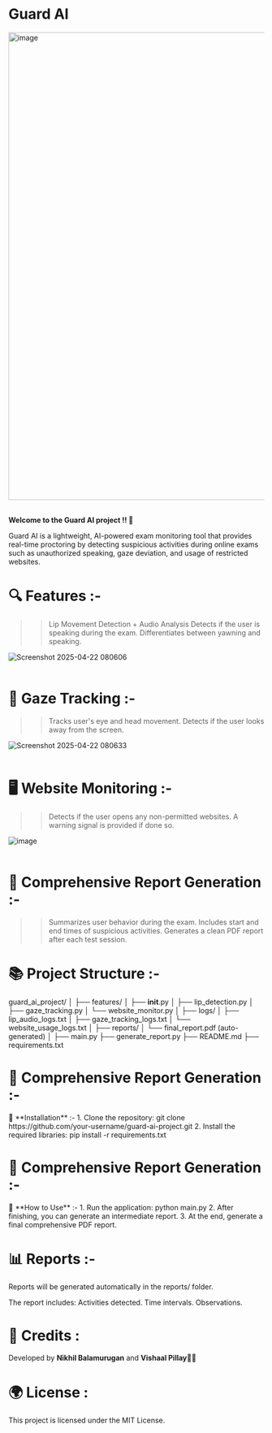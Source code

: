 <p align="center">
  <h1><strong>Guard AI</strong></h1>
</p>

<img width="921" alt="image" src="https://github.com/user-attachments/assets/af00313d-d908-4364-9fd8-d66df4320906" /><br><br>


**Welcome to the Guard AI project !! 🚨**

Guard AI is a lightweight, AI-powered exam monitoring tool that provides real-time proctoring by detecting suspicious activities during online exams such as unauthorized speaking, gaze deviation, and usage of restricted websites.

<p align="center">
  <h1><strong>🔍 Features :-</strong></h1>
</p>

>> Lip Movement Detection + Audio Analysis
>> Detects if the user is speaking during the exam.
>> Differentiates between yawning and speaking.


![Screenshot 2025-04-22 080606](https://github.com/user-attachments/assets/593bdd54-aefe-4661-9372-23dd122bc329)<br><br>



<p align="center">
  <h1><strong>👀 Gaze Tracking :-</strong></h1>
</p>

>> Tracks user's eye and head movement.
>> Detects if the user looks away from the screen.

![Screenshot 2025-04-22 080633](https://github.com/user-attachments/assets/02e1a10c-1b59-42de-b5d4-9909a570e5ee)<br><br>



<p align="center">
  <h1><strong>🖥️ Website Monitoring :-</strong></h1>
</p>

>> Detects if the user opens any non-permitted websites.
>> A warning signal is provided if done so.

![image](https://github.com/user-attachments/assets/9483937b-ed4f-49f1-bffe-576b46809111)<br><br>



<p align="center">
  <h1><strong>📂 Comprehensive Report Generation :-</strong></h1>
</p>

>> Summarizes user behavior during the exam.
>> Includes start and end times of suspicious activities.
>> Generates a clean PDF report after each test session.

<p align="center">
  <h1><strong>📚 Project Structure :-</strong></h1>
</p>

guard_ai_project/
│
├── features/
│   ├── __init__.py
│   ├── lip_detection.py
│   ├── gaze_tracking.py
│   └── website_monitor.py
│
├── logs/
│   ├── lip_audio_logs.txt
│   ├── gaze_tracking_logs.txt
│   └── website_usage_logs.txt
│
├── reports/
│   └── final_report.pdf (auto-generated)
│
├── main.py
├── generate_report.py
├── README.md
├── requirements.txt

<p align="center">
  <h1><strong>📂 Comprehensive Report Generation :-</strong></h1>
</p>🔧 **Installation** :-
1. Clone the repository: git clone https://github.com/your-username/guard-ai-project.git
2. Install the required libraries: pip install -r requirements.txt

<p align="center">
  <h1><strong>📂 Comprehensive Report Generation :-</strong></h1>
</p>📅 **How to Use** :-
1. Run the application: python main.py
2. After finishing, you can generate an intermediate report.
3. At the end, generate a final comprehensive PDF report.

<p align="center">
  <h1><strong>📊 Reports :-</strong></h1>
</p>
Reports will be generated automatically in the reports/ folder.

The report includes:
Activities detected.
Time intervals.
Observations.

<p align="center">
  <h1><strong>🎉 Credits :</strong></h1>
</p>

Developed by **Nikhil Balamurugan** and **Vishaal Pillay**👨‍💻

<p align="center">
  <h1><strong>🌍 License :</strong></h1>
</p>

This project is licensed under the MIT License.
